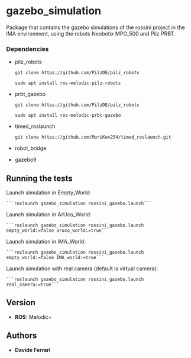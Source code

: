 
# gazebo_simulation

Package that contains the gazebo simulations of the rossini project in the IMA environment, using the robots Neobotix MPO_500 and Pilz PRBT.

### Dependencies

 * pilz_robots

 	```git clone https://github.com/PilzDE/pilz_robots```

 	```sudo apt install ros-melodic-pilz-robots```

 * prbt_gazebo

 	```git clone https://github.com/PilzDE/pilz_robots```

 	```sudo apt install ros-melodic-prbt-gazebo```

 * timed_roslaunch

	```git clone https://github.com/MoriKen254/timed_roslaunch.git```

 * robot_bridge
 * gazebo9

## Running the tests

Launch simulation in Empty_World:

	```roslaunch gazebo_simulation rossini_gazebo.launch```

Launch simulation in ArUco_World:

	```roslaunch gazebo_simulation rossini_gazebo.launch empty_world:=false aruco_world:=true```

Launch simulation in IMA_World:

	```roslaunch gazebo_simulation rossini_gazebo.launch empty_world:=false IMA_world:=true```

Launch simulation with real camera (default is virtual camera):

	```roslaunch gazebo_simulation rossini_gazebo.launch real_camera:=true```

## Version

* **ROS:** Melodic+

## Authors

* **Davide Ferrari**
